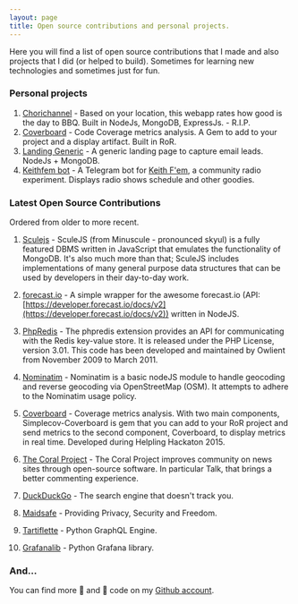 ```yaml
---
layout: page
title: Open source contributions and personal projects.
---
```


Here you will find a list of open source contributions that I made and also projects that I did (or helped to build). Sometimes for learning new technologies and sometimes just for fun.

### Personal projects

1. [Chorichannel](http://www.chorichannel.com.ar) - Based on your location, this webapp rates how good is the day to BBQ. Built in NodeJs, MongoDB, ExpressJs. - R.I.P.
2. [Coverboard](https://github.com/Coverboard) - Code Coverage metrics analysis. A Gem to add to your project and a display artifact. Built in RoR.
3. [Landing Generic](https://github.com/mazzi/landing-generic) - A generic landing page to capture email leads. NodeJs + MongoDB.
4. [Keithfem bot](https://github.com/mazzi/keithfembot) - A Telegram bot for [Keith F'em](https://www.keithfem.com/), a community radio experiment. Displays radio shows schedule and other goodies.

### Latest Open Source Contributions

Ordered from older to more recent.

1. [Sculejs](https://github.com/dan-eyles/sculejs) - SculeJS (from Minuscule - pronounced skyul) is a fully featured DBMS written in JavaScript that emulates the functionality of MongoDB. It's also much more than that; SculeJS includes implementations of many general purpose data structures that can be used by developers in their day-to-day work.

2. [forecast.io](https://github.com/mateodelnorte/forecast.io) - A simple wrapper for the awesome forecast.io (API: [https://developer.forecast.io/docs/v2](https://developer.forecast.io/docs/v2)) written in NodeJS.

3. [PhpRedis](https://github.com/phpredis/phpredis) - The phpredis extension provides an API for communicating with the Redis key-value store. It is released under the PHP License, version 3.01. This code has been developed and maintained by Owlient from November 2009 to March 2011.

4. [Nominatim](https://github.com/dynmeth/node-nominatim) - Nominatim is a basic nodeJS module to handle geocoding and reverse geocoding via OpenStreetMap (OSM). It attempts to adhere to the Nominatim usage policy.

5. [Coverboard](https://github.com/Coverboard) - Coverage metrics analysis. With two main components, Simplecov-Coverboard is gem that you can add to your RoR project and send metrics to the second component, Coverboard, to display metrics in real time. Developed during Helpling Hackaton 2015.

6. [The Coral Project](https://github.com/coralproject/talk) - The Coral Project improves community on news sites through open-source software. In particular Talk, that brings a better commenting experience.

7. [DuckDuckGo](https://github.com/duckduckgo/duckduckgo-locales) - The search engine that doesn't track you.

8. [Maidsafe](https://github.com/maidsafe) - Providing Privacy, Security and Freedom.

9. [Tartiflette](https://github.com/tartiflette/tartiflette) - Python GraphQL Engine.

10. [Grafanalib](https://github.com/weaveworks/grafanalib/) - Python Grafana library.

### And...

You can find more 🐛  and 🍝 code on my [Github account](https://github.com/mazzi).
